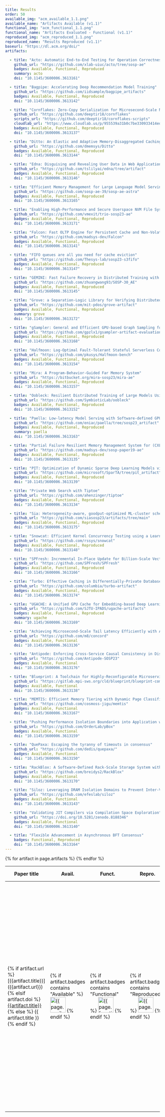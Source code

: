 ```yaml
---
title: Results
order: 50
available_img: "acm_available_1.1.png"
available_name: "Artifacts Available (v1.1)"
functional_img: "acm_functional_1.1.png"
functional_name: "Artifacts Evaluated - Functional (v1.1)"
reproduced_img: "acm_reproduced_1.1.png"
reproduced_name: "Results Reproduced (v1.1)"
baseurl: "https://dl.acm.org/doi/"
artifacts:

  - title: "Acto: Automatic End-to-End Testing for Operation Correctness of Cloud System Management"
    github_url: "https://github.com/xlab-uiuc/acto/tree/sosp-ae"
    badges: Available, Functional, Reproduced
    summary: acto
    doi: "10.1145/3600006.3613161"

  - title: "Bagpipe: Accelerating Deep Recommendation Model Training"
    github_url: "https://github.com/iidsample/bagpipe_artifacts"
    badges: Available, Functional, Reproduced
    doi: "10.1145/3600006.3613142"

  - title: "Cornflakes: Zero-Copy Serialization for Microsecond-Scale Networking"
    github_url: "https://github.com/deeptir18/cornflakes"
    scripts_url: "https://github.com/deeptir18/cornflakes-scripts"
    cloudlab_url: "https://www.cloudlab.us/p/955539a31b0c7be330933414edd8d4af54f7dbec"
    badges: Available, Functional, Reproduced
    doi: "10.1145/3600006.3613137"

  - title: "Ditto: An Elastic and Adaptive Memory-Disaggregated Caching System"
    github_url: "https://github.com/dmemsys/Ditto"
    badges: Available, Functional, Reproduced
    doi: "10.1145/3600006.3613144"

  - title: "Edna: Disguising and Revealing User Data in Web Applications"
    github_url: "https://github.com/tslilyai/edna/tree/artifact"
    badges: Available, Functional, Reproduced
    doi: "10.1145/3600006.3613146"

  - title: "Efficient Memory Management for Large Language Model Serving with PagedAttention"
    github_url: "https://github.com/sosp-ae-39/sosp-ae-astra"
    badges: Available, Functional, Reproduced
    doi: "10.1145/3600006.3613165"

  - title: "Enabling High-Performance and Secure Userspace NVM File Systems with the Trio Architecture"
    github_url: "https://github.com/vmexit/trio-sosp23-ae"
    badges: Available, Functional, Reproduced
    doi: "10.1145/3600006.3613171"

  - title: "Falcon: Fast OLTP Engine for Persistent Cache and Non-Volatile Memory"
    github_url: "https://github.com/madsys-dev/Falcon"
    badges: Available, Functional, Reproduced
    doi: "10.1145/3600006.3613141"

  - title: "FIFO queues are all you need for cache eviction"
    github_url: "https://github.com/Thesys-lab/sosp23-s3fifo"
    badges: Available, Functional, Reproduced
    doi: "10.1145/3600006.3613147"

  - title: "GEMINI: Fast Failure Recovery in Distributed Training with In-Memory Checkpoints"
    github_url: "https://github.com/zhuangwang93/SOSP-30_AE"
    badges: Available, Functional, Reproduced
    doi: "10.1145/3600006.3613145"

  - title: "Grove: a Separation-Logic Library for Verifying Distributed Systems"
    github_url: "https://github.com/mit-pdos/grove-artifact"
    badges: Available, Functional, Reproduced
    summary: grove
    doi: "10.1145/3600006.3613172"

  - title: "gSampler: General and Efficient GPU-based Graph Sampling for Graph Learning"
    github_url: "https://github.com/gpzlx1/gsampler-artifact-evaluation"
    badges: Available, Functional, Reproduced
    doi: "10.1145/3600006.3613168"

  - title: "Halfmoon: Log-Optimal Fault-Tolerant Stateful Serverless Computing"
    github_url: "https://github.com/pkusys/Halfmoon-bench"
    badges: Available, Functional, Reproduced
    doi: "10.1145/3600006.3613154"

  - title: "Mira: A Program-Behavior-Guided Far Memory System"
    github_url: "https://bitbucket.org/mira-sosp23/mira-ae"
    badges: Available, Functional, Reproduced
    doi: "10.1145/3600006.3613157"

  - title: "Oobleck: Resilient Distributed Training of Large Models Using Pipeline Templates"
    github_url: "https://github.com/SymbioticLab/oobleck"
    badges: Available, Functional, Reproduced
    doi: "10.1145/3600006.3613152"

  - title: "Paella: Low-latency Model Serving with Software-defined GPU Scheduling"
    github_url: "https://github.com/eniac/paella/tree/sosp23_artifact"
    badges: Available, Functional, Reproduced
    summary: paella
    doi: "10.1145/3600006.3613163"

  - title: "Partial Failure Resilient Memory Management System for (CXL-based) Distributed Shared Memory"
    github_url: "https://github.com/madsys-dev/sosp-paper19-ae"
    badges: Available, Functional, Reproduced
    doi: "10.1145/3600006.3613135"

  - title: "PIT: Optimization of Dynamic Sparse Deep Learning Models via Permutation Invariant Transformation"
    github_url: "https://github.com/microsoft/SparTA/tree/pit_artifact"
    badges: Available, Functional, Reproduced
    doi: "10.1145/3600006.3613139"

  - title: "Private Web Search with Tiptoe"
    github_url: "https://github.com/ahenzinger/tiptoe"
    badges: Available, Functional, Reproduced
    doi: "10.1145/3600006.3613134"

  - title: "Sia: Heterogeneity-aware, goodput-optimized ML-cluster scheduling"
    github_url: "https://github.com/siasosp23/artifacts/tree/main"
    badges: Available, Functional, Reproduced
    doi: "10.1145/3600006.3613175"

  - title: "Snowcat: Efficient Kernel Concurrency Testing using a Learned Coverage Predictor"
    github_url: "https://github.com/rssys/snowcat"
    badges: Available, Functional, Reproduced
    doi: "10.1145/3600006.3613148"

  - title: "SPFresh: Incremental In-Place Update for Billion-Scale Vector Search"
    github_url: "https://github.com/SPFresh/SPFresh"
    badges: Available, Functional, Reproduced
    doi: "10.1145/3600006.3613166"

  - title: "Turbo: Effective Caching in Differentially-Private Databases"
    github_url: "https://github.com/columbia/turbo-artifact"
    badges: Available, Functional, Reproduced
    doi: "10.1145/3600006.3613174"

  - title: "UGACHE: A Unified GPU Cache for Embedding-based Deep Learning"
    github_url: "https://github.com/SJTU-IPADS/ugache-artifacts"
    badges: Available, Functional, Reproduced
    summary: ugache
    doi: "10.1145/3600006.3613169"

  - title: "Achieving Microsecond-Scale Tail Latency Efficiently with Approximate Optimal Scheduling"
    github_url: "https://github.com/m8/concord"
    badges: Available, Functional
    doi: "10.1145/3600006.3613136"

  - title: "Antipode: Enforcing Cross-Service Causal Consistency in Distributed Applications"
    github_url: "https://github.com/Antipode-SOSP23"
    badges: Available, Functional
    doi: "10.1145/3600006.3613176"

  - title: "Blueprint: A Toolchain for Highly-Reconfigurable Microservice Applications"
    github_url: "https://gitlab.mpi-sws.org/cld/blueprint/blueprint-compiler"
    badges: Available, Functional
    doi: "10.1145/3600006.3613138"

  - title: "MEMTIS: Efficient Memory Tiering with Dynamic Page Classification and Page Size Determination"
    github_url: "https://github.com/cosmoss-jigu/memtis"
    badges: Available, Functional
    doi: "10.1145/3600006.3613167"

  - title: "Pushing Performance Isolation Boundaries into Application with pBox"
    github_url: "https://github.com/OrderLab/pBox"
    badges: Available, Functional
    doi: "10.1145/3600006.3613159"

  - title: "QuePaxa: Escaping the tyranny of timeouts in consensus"
    github_url: "https://github.com/dedis/quepaxa/"
    badges: Available, Functional
    doi: "10.1145/3600006.3613150"

  - title: "RackBlox: A Software-Defined Rack-Scale Storage System with Network-Storage Co-Design"
    github_url: "https://github.com/breidys2/RackBlox"
    badges: Available, Functional
    doi: "10.1145/3600006.3613170"

  - title: "Siloz: Leveraging DRAM Isolation Domains to Prevent Inter-VM Rowhammer"
    github_url: "https://github.com/efeslab/siloz"
    badges: Available, Functional
    doi: "10.1145/3600006.3613143"

  - title: "Validating JIT Compilers via Compilation Space Exploration"
    github_url: "https://doi.org/10.5281/zenodo.8188346"
    badges: Available, Functional
    doi: "10.1145/3600006.3613140"

  - title: "Flexible Advancement in Asynchronous BFT Consensus"
    badges: Functional, Reproduced
    doi: "10.1145/3600006.3613164"
---
```


<table>
  <thead>
    <tr>
      <th>Paper title</th>
      <th>Avail.</th>
      <th>Funct.</th>
      <th>Repro.</th>
      <th>Available At</th>
      <th>Review Summary</th>
    </tr>
  </thead>
  <tbody>
  {% for artifact in page.artifacts %}
    <tr>
      <td>
        {% if artifact.url %}
          [{{artifact.title}}]({{artifact.url}})
        {% elsif artifact.doi %}
          <a href="{{page.baseurl}}{{artifact.doi}}">{{artifact.title}}</a>
        {% else %}
          {{ artifact.title }}
        {% endif %}
      </td>
      <td>
        {% if artifact.badges contains "Available" %}
          <img src="{{ site.baseurl }}/images/{{ page.available_img }}" alt="{{ page.available_name }}" width="50px">
        {% endif %}
      </td>
      <td>
        {% if artifact.badges contains "Functional" %}
          <img src="{{ site.baseurl }}/images/{{ page.functional_img }}" alt="{{ page.functional_name }}" width="50px">
        {% endif %}
      </td>
      <td>
        {% if artifact.badges contains "Reproduced" %}
          <img src="{{ site.baseurl }}/images/{{ page.reproduced_img }}" alt="{{ page.reproduced_name }}" width="50px">
        {% endif %}
      </td>
      <td>
        {% if artifact.award %}
          <b>Distinguished&nbsp;Artifact</b><br>
        {% endif %} {% if artifact.web_url %}
          <a href="{{artifact.web_url}}">Web</a><br>
        {% endif %} {% if artifact.github_url %}
          <a href="{{artifact.github_url}}">GitHub</a><br>
        {% endif %} {% if artifact.bitbucket_url %}
          <a href="{{artifact.bitbucket_url}}">Bitbucket</a><br>
        {% endif %} {% if artifact.data_url %}
          <a href="{{artifact.data_url}}">Data</a><br>
        {% endif %} {% if artifact.jupyter_url %}
          <a href="{{artifact.jupyter_url}}">Jupyter&nbsp;Notebook</a><br>
        {% endif %} {% if artifact.proof_url %}
          <a href="{{artifact.proof_url}}">Proofs</a><br>
        {% endif %} {% if artifact.vm_url %}
          <a href="{{artifact.vm_url}}">VM&nbsp;Image</a><br>
        {% endif %} {% if artifact.cloudlab_url %}
          <a href="{{artifact.cloudlab_url}}">CloudLab&nbsp;Profile</a><br>
        {% endif %} {% if artifact.scripts_url %}
          <a href="{{artifact.scripts_url}}">Scripts</a><br>
        {% endif %} {% if artifact.additional_urls %}
          {% for url in artifact.additional_urls %}
            <a href="{{url}}">Additional&nbsp;Resources</a><br>
          {% endfor %}
        {% endif %}
      </td>
      <td>
        {% if artifact.summary %}
          <a href="summaries/{{ artifact.summary }}">Summary</a>
        {% else %}
          <em>To be posted</em>
        {% endif %}
      </td>
    </tr>
    {% endfor %}
  </tbody>
</table>
